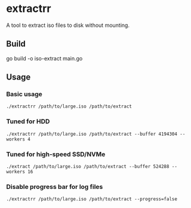 # extractrr

A tool to extract iso files to disk without mounting.

## Build

go build -o iso-extract main.go

## Usage

### Basic usage
    ./extractrr /path/to/large.iso /path/to/extract

### Tuned for HDD
    ./extractrr /path/to/large.iso /path/to/extract --buffer 4194304 --workers 4

### Tuned for high-speed SSD/NVMe
    ./extract /path/to/large.iso /path/to/extract --buffer 524288 --workers 16

### Disable progress bar for log files
    ./extractrr /path/to/large.iso /path/to/extract --progress=false